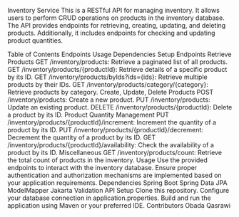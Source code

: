 Inventory Service
This is a RESTful API for managing inventory. It allows users to perform CRUD operations on products in the inventory database. The API provides endpoints for retrieving, creating, updating, and deleting products. Additionally, it includes endpoints for checking and updating product quantities.

Table of Contents
Endpoints
Usage
Dependencies
Setup
Endpoints
Retrieve Products
GET /inventory/products: Retrieve a paginated list of all products.
GET /inventory/products/{productId}: Retrieve details of a specific product by its ID.
GET /inventory/products/byIds?ids={ids}: Retrieve multiple products by their IDs.
GET /inventory/products/category/{category}: Retrieve products by category.
Create, Update, Delete Products
POST /inventory/products: Create a new product.
PUT /inventory/products: Update an existing product.
DELETE /inventory/products/{productId}: Delete a product by its ID.
Product Quantity Management
PUT /inventory/products/{productId}/increment: Increment the quantity of a product by its ID.
PUT /inventory/products/{productId}/decrement: Decrement the quantity of a product by its ID.
GET /inventory/products/{productId}/availability: Check the availability of a product by its ID.
Miscellaneous
GET /inventory/products/count: Retrieve the total count of products in the inventory.
Usage
Use the provided endpoints to interact with the inventory database.
Ensure proper authentication and authorization mechanisms are implemented based on your application requirements.
Dependencies
Spring Boot
Spring Data JPA
ModelMapper
Jakarta Validation API
Setup
Clone this repository.
Configure your database connection in application.properties.
Build and run the application using Maven or your preferred IDE.
Contributors
Obada Qasrawi
